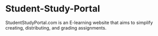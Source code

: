 # Student-Study-Portal
StudentStudyPortal.com is an E-learning website that aims to simplify creating, distributing, and grading assignments.
